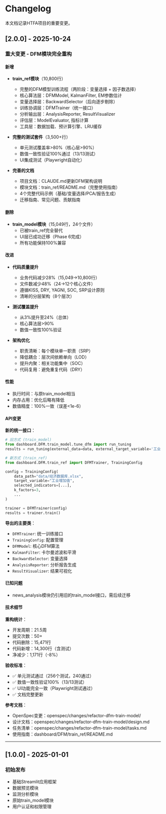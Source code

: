# Changelog

本文档记录HTFA项目的重要变更。

## [2.0.0] - 2025-10-24

### 重大变更 - DFM模块完全重构

#### 新增

- **train_ref模块**（10,800行）
  - 完整的DFM模型训练流程（两阶段：变量选择 + 因子数选择）
  - 核心算法层：DFMModel, KalmanFilter, EM参数估计
  - 变量选择层：BackwardSelector（后向逐步剔除）
  - 训练协调层：DFMTrainer（统一接口）
  - 分析输出层：AnalysisReporter, ResultVisualizer
  - 评估层：ModelEvaluator, 指标计算
  - 工具层：数据加载、预计算引擎、LRU缓存

- **完整的测试套件**（3,500+行）
  - 单元测试覆盖率>80%（核心层>90%）
  - 数值一致性验证100%通过（13/13测试）
  - UI集成测试（Playwright自动化）

- **完善的文档**
  - 项目文档：CLAUDE.md更新DFM架构说明
  - 模块文档：train_ref/README.md（完整使用指南）
  - 4个完整代码示例（基础/变量选择/PCA/报告生成）
  - 迁移指南、常见问题、贡献指南

#### 删除

- **train_model模块**（15,049行，24个文件）
  - 已被train_ref完全替代
  - UI层已成功迁移（Phase 6完成）
  - 所有功能保持100%兼容

#### 改进

- **代码质量提升**
  - 业务代码减少28%（15,049→10,800行）
  - 文件数减少48%（24→12个核心文件）
  - 遵循KISS, DRY, YAGNI, SOC, SRP设计原则
  - 清晰的分层架构（8个层次）

- **测试覆盖提升**
  - 从3%提升至24%（总体）
  - 核心算法层>90%
  - 数值一致性100%验证

- **架构优化**
  - 职责清晰：每个模块单一职责（SRP）
  - 降低耦合：层次间依赖单向（LOD）
  - 提升内聚：相关功能集中（SOC）
  - 代码复用：避免重复代码（DRY）

#### 性能

- 执行时间：与原train_model相当
- 内存占用：优化后略有降低
- 数值精度：100%一致（误差<1e-6）

#### API变更

**新的统一接口**：

```python
# 旧方式 (train_model)
from dashboard.DFM.train_model.tune_dfm import run_tuning
results = run_tuning(external_data=data, external_target_variable='工业增加值', ...)

# 新方式 (train_ref)
from dashboard.DFM.train_ref import DFMTrainer, TrainingConfig

config = TrainingConfig(
    data_path="data/经济数据库.xlsx",
    target_variable="工业增加值",
    selected_indicators=[...],
    k_factors=3,
    ...
)

trainer = DFMTrainer(config)
results = trainer.train()
```

**导出的主要类**：
- `DFMTrainer`: 统一训练接口
- `TrainingConfig`: 配置管理
- `DFMModel`: 核心DFM算法
- `KalmanFilter`: 卡尔曼滤波和平滑
- `BackwardSelector`: 变量选择
- `AnalysisReporter`: 分析报告生成
- `ResultVisualizer`: 结果可视化

#### 已知问题

- news_analysis模块仍引用旧的train_model接口，需后续迁移

#### 技术细节

**重构统计**：
- 开发周期：21.5周
- 提交次数：50+
- 代码删除：15,471行
- 代码新增：14,300行（含测试）
- 净减少：1,171行（-8%）

**验收标准**：
- ✅ 单元测试通过（256个测试，240通过）
- ✅ 数值一致性验证100%（13/13测试）
- ✅ UI功能完全一致（Playwright测试通过）
- ✅ 文档完整更新

**参考文档**：
- OpenSpec变更：openspec/changes/refactor-dfm-train-model/
- 设计文档：openspec/changes/refactor-dfm-train-model/design.md
- 任务清单：openspec/changes/refactor-dfm-train-model/tasks.md
- 使用指南：dashboard/DFM/train_ref/README.md

---

## [1.0.0] - 2025-01-01

### 初始发布

- 基础Streamlit应用框架
- 数据预览模块
- 监测分析模块
- 原始train_model模块
- 用户认证和权限管理
